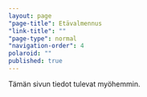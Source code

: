 ```yaml
---
layout: page
"page-title": Etävalmennus
"link-title": ""
"page-type": normal
"navigation-order": 4
polaroid: ""
published: true
---
```


Tämän sivun tiedot tulevat myöhemmin.
